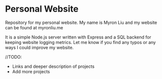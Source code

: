 # Personal Website
Repository for my personal website. My name is Myron Liu and my website can be found at myronliu.me

It is a simple Node.js server written with Express and a SQL backend for keeping website logging metrics. Let me know if you find any typos or any ways I could improve my website.

//TODO:
- Links and deeper description of projects
- Add more projects
